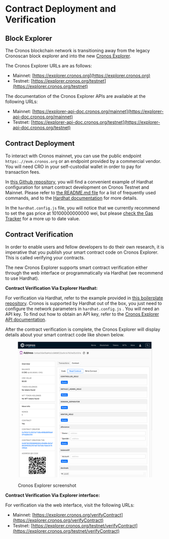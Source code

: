 # Contract Deployment and Verification

## Block Explorer

The Cronos blockchain network is transitioning away from the legacy Cronoscan block explorer and into the new [Cronos Explorer](https://explorer.cronos.org).&#x20;

The Cronos Explorer URLs are as follows:

* Mainnet: [https://explorer.cronos.org](https://explorer.cronos.org)
* Testnet: [https://explorer.cronos.org/testnet](https://explorer.cronos.org/testnet)

The documentation of the Cronos Explorer APIs are available at the following URLs:

* Mainnet: [https://explorer-api-doc.cronos.org/mainnet](https://explorer-api-doc.cronos.org/mainnet)
* Testnet: [https://explorer-api-doc.cronos.org/testnet](https://explorer-api-doc.cronos.org/testnet)

## Contract Deployment

To interact with Cronos mainnet, you can use the public endpoint `https:.//evm.cronos.org` or an endpoint provided by a commercial vendor. You will need CRO in your self-custodial wallet in order to pay for transaction fees.

In [this Github repository](https://github.com/kentimsit/cronos-hardhat-boilerplate), you will find a convenient example of Hardhat configuration for smart contract development on Cronos Testnet and Mainnet. Please refer to [the README.md file](https://github.com/kentimsit/cronos-hardhat-boilerplate/blob/main/README.md) for a list of frequently used commands, and to the [Hardhat documentation](https://hardhat.org) for more details.

In the `hardhat.config.js` file, you will notice that we currently recommend to set the gas price at 10100000000000 wei, but please [check the Gas Tracker](https://cronos.org/gastracker) for a more up to date value.

## Contract Verification

In order to enable users and fellow developers to do their own research, it is imperative that you publish your smart contract code on Cronos Explorer. This is called verifying your contracts.

The new Cronos Explorer supports smart contract verification either through the web interface or programmatically via Hardhat (we recommend to use Hardhat).

**Contract Verification Via Explorer Hardhat:**

For verification via Hardhat, refer to the example provided in [this boilerplate repository](https://github.com/kentimsit/cronos-hardhat-boilerplate/blob/main/README.md). Cronos is supported by Hardhat out of the box, you just need to configure the network parameters in `hardhat.config.js` . You will need an API key. To find out how to obtain an API key, refer to the [Cronos Explorer API documentation](https://docs.cronos.org/block-explorers/block-explorer-and-api-keys#creating-account-and-getting-api-key-cronso-explorer).

After the contract verification is complete, the Cronos Explorer will display details about your smart contract code like shown below.

<figure><img src="../../.gitbook/assets/2024-02-08 Screenshot 07-53-20@2x.png" alt=""><figcaption><p>Cronos Explorer screenshot</p></figcaption></figure>

**Contract Verification Via Explorer interface:**

For verification via the web interface, visit the following URLs:

* Mainnet: [https://explorer.cronos.org/verifyContract](https://explorer.cronos.org/verifyContract)
* Testnet: [https://explorer.cronos.org/testnet/verifyContract](https://explorer.cronos.org/testnet/verifyContract)

